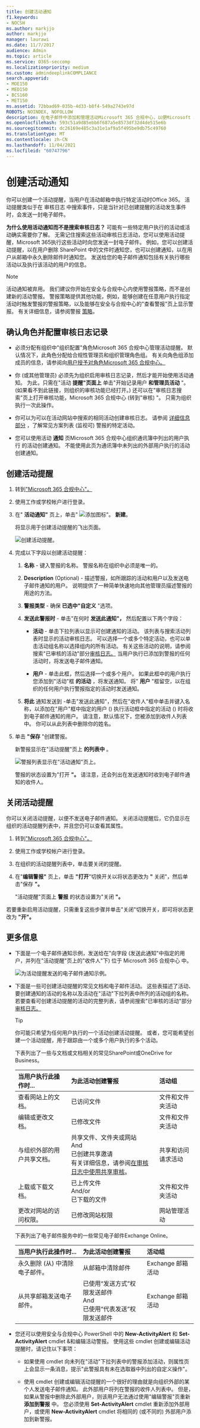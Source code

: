 ```yaml
---
title: 创建活动通知
f1.keywords:
- NOCSH
ms.author: markjjo
author: markjjo
manager: laurawi
ms.date: 11/7/2017
audience: Admin
ms.topic: article
ms.service: O365-seccomp
ms.localizationpriority: medium
ms.custom: admindeeplinkCOMPLIANCE
search.appverid:
- MOE150
- MED150
- BCS160
- MET150
ms.assetid: 72bbad69-035b-4d33-b8f4-549a2743e97d
ROBOTS: NOINDEX, NOFOLLOW
description: 在电子邮件中添加和管理活动Microsoft 365 合规中心，以便Microsoft 365执行特定活动时向用户发送电子邮件通知
ms.openlocfilehash: 593c51a9d85ebb6f687a5e8573df32d4de515e6b
ms.sourcegitcommit: dc26169e485c3a31e1af9a5f495be9db75c49760
ms.translationtype: MT
ms.contentlocale: zh-CN
ms.lasthandoff: 11/04/2021
ms.locfileid: "60747796"
---
```

# <a name="create-activity-alerts"></a>创建活动通知

你可以创建一个活动提醒，当用户在活动邮箱中执行特定活动时Office 365。 活动提醒类似于在 审核日志 中搜索事件，只是当针对已创建提醒的活动发生事件时，会发送一封电子邮件。

 **为什么使用活动通知而不是搜索审核日志？** 可能有一些特定用户执行的活动或活动确实需要你了解。 无需记住搜索这些活动审核日志活动，您可以使用活动提醒，Microsoft 365执行这些活动时向您发送一封电子邮件。 例如，您可以创建活动提醒，以在用户删除 SharePoint 中的文件时通知您，也可以创建通知，以在用户从邮箱中永久删除邮件时通知您。 发送给您的电子邮件通知包括有关执行哪些活动以及执行该活动的用户的信息。

> [!NOTE]
> 活动通知被弃用。 我们建议你开始在安全与合规中心内使用警报策略，而不是创建新的活动警报。 警报策略提供其他功能，例如，能够创建在任意用户执行指定活动时触发警报的警报策略，以及能够在安全与合规中心的"查看警报"页上显示警报。 有关详细信息，请参阅警报 [策略](alert-policies.md)。

## <a name="confirm-roles-and-configure-audit-logging"></a>确认角色并配置审核日志记录

- 必须分配有组织中"组织配置"角色Microsoft 365 合规中心管理活动提醒。 默认情况下，此角色分配给合规性管理员和组织管理角色组。 有关向角色组添加成员的信息，请参阅向[用户授予对角色Microsoft 365 合规中心。](../security/office-365-security/grant-access-to-the-security-and-compliance-center.md)

- 你 (或其他管理员) 必须先为组织启用审核日志记录，然后才能开始使用活动通知。 为此，只需在"活动 **提醒"页面上** 单击"开始记录用户 **和管理员活动** "。  (如果看不到此链接，则组织的审核功能已经打开。) 还可以在"审核日志搜索"页上打开审核功能，Microsoft 365 合规中心 (转到"审核) "。   只需为组织执行一次此操作。

- 你可以为可以在活动网站中搜索的相同活动创建审核日志。 请参阅 [详细信息部分](#more-information) ，了解常见方案列表 (监视可) 警报的特定活动。

- 您可以使用活动 **通知** 页Microsoft 365 合规中心组织通讯簿中列出的用户执行 <a href="https://go.microsoft.com/fwlink/p/?linkid=2077149" target="_blank"></a>的活动创建通知。 不能使用此页为通讯簿中未列出的外部用户执行的活动创建通知。

## <a name="create-an-activity-alert"></a>创建活动提醒

1. 转到<a href="https://go.microsoft.com/fwlink/p/?linkid=2077149" target="_blank">"Microsoft 365 合规中心"。</a>

2. 使用工作或学校帐户进行登录。

3. 在" **活动通知"** 页上，单击" ![ 添加图标"。](../media/8ee52980-254b-440b-99a2-18d068de62d3.gif) **新建**。

   将显示用于创建活动提醒的飞出页面。


    ![创建活动提醒。](../media/53888bd5-9fa2-4398-8ccc-1a9dc72517ac.png)

4. 完成以下字段以创建活动提醒：

    1. **名称** - 键入警报的名称。 警报名称在组织中必须是唯一的。

    1. **Description** (Optional) - 描述警报，如所跟踪的活动和用户以及发送电子邮件通知的用户。 说明提供了一种简单快速地向其他管理员描述警报的用途的方法。

    1. **警报类型** - 确保 **已选中"自定义** "选项。

    1. **发送此警报时** - 单击"在何时 **发送此通知"，** 然后配置以下两个字段：

       - **活动** - 单击下拉列表以显示可创建通知的活动。 该列表与搜索活动列表时显示的活动审核日志。 可以选择一个或多个特定活动，也可以单击活动组名称以选择组内的所有活动。 有关这些活动的说明，请参阅搜索"已审核的活动"部分[审核日志。](search-the-audit-log-in-security-and-compliance.md#audited-activities) 当用户执行已添加到警报的任何活动时，将发送电子邮件通知。

       - **用户** - 单击此框，然后选择一个或多个用户。 如果此框中的用户执行您添加到"活动"框 **的活动** ，将发送通知。 将" **用户** "框留空，以在组织的任何用户执行警报指定的活动时发送通知。

    1. **将此** 通知发送到 -单击"发送此通知"，然后在"收件人"框中单击并键入名称，以添加在"用户"框中指定的用户 () 执行活动框中指定的活动 () 时将收到电子邮件通知的用户。  请注意，默认情况下，您被添加到收件人列表中。 你可以从此列表中删除你的姓名。

5. 单击 **"保存** "创建警报。

    新警报显示在"活动提醒"页上 **的列表中** 。

    ![警报列表显示在"活动通知"页上。](../media/02b774f2-1719-41de-bbc9-5e5b7576f335.png)

    警报的状态设置为"打开 **"。** 请注意，还会列出在发送通知时收到电子邮件通知的收件人。

## <a name="turn-off-an-activity-alert"></a>关闭活动提醒

你可以关闭活动提醒，以便不发送电子邮件通知。 关闭活动提醒后，它仍显示在组织的活动提醒列表中，并且您仍可以查看其属性。

1. 转到<a href="https://go.microsoft.com/fwlink/p/?linkid=2077149" target="_blank">"Microsoft 365 合规中心"。</a>

2. 使用工作或学校帐户进行登录。

3. 在组织的活动提醒列表中，单击要关闭的提醒。

4. 在"**编辑警报"** 页上，单击 **"打开**"切换开关以将状态更改为 **"** 关闭"，然后单击"保存 **"。**

    "活动提醒"页面上 **警报** 的状态设置为"关闭 **"。**

若要重新启用活动提醒，只需重复这些步骤并单击"关闭"切换开关，即可将状态更改为 **"开"。**

## <a name="more-information"></a>更多信息

- 下面是一个电子邮件通知示例，发送给在"向字段 (发送此通知"中指定的用户，并列在"活动提醒"页上的"收件人"下) 位于 Microsoft 365 合规中心 中。

    ![为活动提醒发送的电子邮件通知示例。](../media/a5f91611-fae6-4fe9-82f5-58521a2e2541.png)

- 下面是一些可创建活动提醒的常见文档和电子邮件活动。 这些表描述了活动、要创建通知的活动的名称以及活动在"活动"下拉列表中所列的活动组的名称。  若要查看可创建活动提醒的活动的完整列表，请参阅搜索"已审核的活动"部分[审核日志。](search-the-audit-log-in-security-and-compliance.md#audited-activities)

    > [!TIP]
    > 你可能只希望为任何用户执行的一个活动创建活动提醒。 或者，您可能希望创建一个活动提醒，用于跟踪由一个或多个用户执行的多个活动。

    下表列出了一些与文档或文档相关的常见SharePoint或OneDrive for Business。

    | 当用户执行此操作时... | 为此活动创建警报 | 活动组 |
    |:-----|:-----|:-----|
    |查看网站上的文档。  |已访问文件  |文件和文件夹活动  |
    |编辑或更改文档。  |已修改文件  |文件和文件夹活动  |
    |与组织外部的用户共享文档。  |共享文件、文件夹或网站  <br/> And  <br/> 已创建共享邀请  <br/> 有关详细信息，请参阅[在审核日志中使用共享审核](use-sharing-auditing.md)。  |共享和访问请求活动  |
    |上载或下载文档。  |已上传文件  <br/> And/or  <br/> 已下载的文件  |文件和文件夹活动  |
    |更改对网站的访问权限。  |已修改网站权限  |网站管理活动  |

    下表列出了电子邮件服务中的一些常见电子邮件Exchange Online。

    | 当用户执行此操作时... | 为此活动创建警报 | 活动组 |
    |:-----|:-----|:-----|
    |永久删除 (从) 中清除电子邮件。  |从邮箱中清除邮件  | Exchange 邮箱活动  |
    |从共享邮箱发送电子邮件。  |已使用“发送方式”权限发送邮件  <br/> And  <br/> 已使用“代表发送”权限发送邮件  | Exchange 邮箱活动  |

- 您还可以使用安全与合规中心 PowerShell 中的 **New-ActivityAlert** 和 **Set-ActivityAlert** cmdlet &和编辑活动警报。 使用这些 cmdlet 创建或编辑活动提醒时，请记住以下事项：

  - 如果使用 cmdlet 向未列在"活动"下拉列表中的警报添加活动，则属性页上会显示一条消息，提示"此警报具有未在选取器中列出的自定义操作"。

  - 使用 cmdlet 创建或编辑活动提醒的一个很好的理由就是向组织外部的某个人发送电子邮件通知。 此外部用户将列在警报的收件人列表中。 但是，如果从警报中删除此外部用户，则该用户无法通过使用"编辑警报"页重新 **添加到警报** 中。 您必须使用 **Set-ActivityAlert** cmdlet 重新添加外部用户，或使用 **New-ActivityAlert** cmdlet 将相同的 (或不同的) 外部用户添加到新警报。
